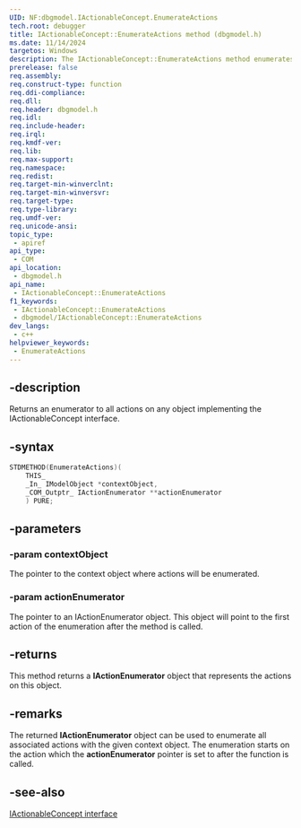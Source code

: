 ```yaml
---
UID: NF:dbgmodel.IActionableConcept.EnumerateActions
tech.root: debugger
title: IActionableConcept::EnumerateActions method (dbgmodel.h)
ms.date: 11/14/2024
targetos: Windows
description: The IActionableConcept::EnumerateActions method enumerates the actions that are available for the object.
prerelease: false
req.assembly: 
req.construct-type: function
req.ddi-compliance: 
req.dll: 
req.header: dbgmodel.h
req.idl: 
req.include-header: 
req.irql: 
req.kmdf-ver: 
req.lib: 
req.max-support: 
req.namespace: 
req.redist: 
req.target-min-winverclnt: 
req.target-min-winversvr: 
req.target-type: 
req.type-library: 
req.umdf-ver: 
req.unicode-ansi: 
topic_type:
 - apiref
api_type:
 - COM
api_location:
 - dbgmodel.h
api_name:
 - IActionableConcept::EnumerateActions
f1_keywords:
 - IActionableConcept::EnumerateActions
 - dbgmodel/IActionableConcept::EnumerateActions
dev_langs:
 - c++
helpviewer_keywords:
 - EnumerateActions
---
```


## -description

Returns an enumerator to all actions on any object implementing the IActionableConcept interface.

## -syntax

```cpp
STDMETHOD(EnumerateActions)(
    THIS_
    _In_ IModelObject *contextObject,
    _COM_Outptr_ IActionEnumerator **actionEnumerator
    ) PURE;
```

## -parameters

### -param contextObject

The pointer to the context object where actions will be enumerated.

### -param actionEnumerator

The pointer to an IActionEnumerator object. This object will point to the first action of the enumeration after the method is called.

## -returns

This method returns a **IActionEnumerator** object that represents the actions on this object.

## -remarks

The returned **IActionEnumerator** object can be used to enumerate all associated actions with the given context object. The enumeration starts on the action which the **actionEnumerator** pointer is set to after the function is called.

## -see-also

[IActionableConcept interface](nn-dbgmodel-iactionableconcept.md)